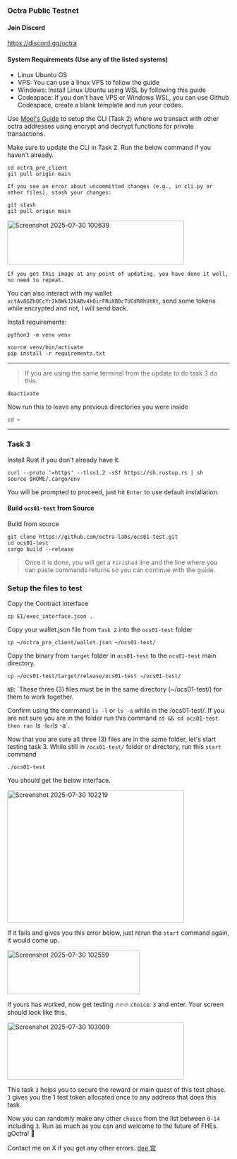 ### Octra Public Testnet

#### Join Discord
https://discord.gg/octra

#### System Requirements (Use any of the listed systems)
- Linux Ubuntu OS
- VPS: You can use a linux VPS to follow the guide
- Windows: Install Linux Ubuntu using WSL by following this guide
- Codespace: If you don't have VPS or Windows WSL, you can use Github Codespace, create a blank template and run your codes.

Use [Moei's Guide](https://github.com/0xmoei/octra) to setup the CLI (Task 2) where we transact with other octra addresses using encrypt and decrypt functions for private transactions.

Make sure to update the CLI in Task 2. Run the below command if you haven't already.
```
cd octra_pre_client
git pull origin main
```
`If you see an error about uncommitted changes (e.g., in cli.py or other files), stash your changes:`
```
git stash
git pull origin main
```

<img width="400" height="100" alt="Screenshot 2025-07-30 100639" src="https://github.com/user-attachments/assets/bb8789a1-1b37-4aca-92a7-19117d53dc42" />

`If you get this image at any point of updating, you have done it well, no need to repeat.`

You can also interact with my wallet `octAv8GZbQCcYr2k8WkJ2kABv4kQirFRuXBDc7UCdR8hUtKt`, send some tokens while encrypted and not, I will send back.

Install requirements:
```
python3 -m venv venv

source venv/bin/activate
pip install -r requirements.txt
```
---

> If you are using the same terminal from the update to do task 3 do this.

```
deactivate
```
Now run this to leave any previous directories you were inside
```
cd ~
```
---

### Task 3
Install Rust if you don't already have it.
```
curl --proto '=https' --tlsv1.2 -sSf https://sh.rustup.rs | sh
source $HOME/.cargo/env
```
You will be prompted to proceed, just hit `Enter` to use default installation.

#### Build `ocs01-test` from Source
Build from source
```
git clone https://github.com/octra-labs/ocs01-test.git
cd ocs01-test
cargo build --release
```
> Once it is done, you will get a `Finished` line and the line where you can paste commands returns so you can continue with the guide.

### Setup the files to test
Copy the Contract interface
```
cp EI/exec_interface.json .
```

Copy your wallet.json file from `Task 2` into the `ocs01-test` folder
```
cp ~/octra_pre_client/wallet.json ~/ocs01-test/
```

Copy the binary from `target` folder in `ocs01-test` to the `ocs01-test` main directory.
```
cp ~/ocs01-test/target/release/ocs01-test ~/ocs01-test/
```

`NB`: `These three (3) files must be in the same directory (~/ocs01-test/) for them to work together.

Confirm using the command `ls -l` or `ls -a` while in the /ocs01-test/.
If you are not sure you are in the folder run this command `cd && cd ocs01-test then run `ls -l` or `ls -a`.

Now that you are sure all three (3) files are in the same folder, let's start testing task 3.
While still in `/ocs01-test/` folder or directory, run this `start` command
```
./ocs01-test
```
You should get the below interface.

<img width="400" height="300" alt="Screenshot 2025-07-30 102219" src="https://github.com/user-attachments/assets/0faa4e11-2d94-4b7c-99a9-fba0c1fcddd5" />

If it fails and gives you this error below, just rerun the `start` command again, it would come up.

<img width="300" height="100" alt="Screenshot 2025-07-30 102559" src="https://github.com/user-attachments/assets/9b242354-371c-4e6c-a505-4ba53f13c4ed" />

If yours has worked, now get testing 🔥🔥🔥
`choice`: `3` and enter. Your screen should look like this.

<img width="400" height="130" alt="Screenshot 2025-07-30 103009" src="https://github.com/user-attachments/assets/6db8b402-c033-408d-982b-6a4c3ccc18a1" />

This task `3` helps you to secure the reward or main quest of this test phase. `3` gives you the 1 test token allocated once to any address that does this task.

Now you can randomly make any other `choice` from the list between `0-14` including `3`. Run as much as you can and welcome to the future of FHEs.
gOctra! 🎉

Contact me on X if you get any other errors. [dee 宫](https://x.com/dee__analyst)
